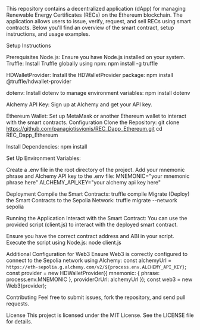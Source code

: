 This repository contains a decentralized application (dApp) for managing Renewable Energy Certificates (RECs) on the Ethereum blockchain. The application allows users to issue, verify, request, and sell RECs using smart contracts. Below you'll find an overview of the smart contract, setup instructions, and usage examples.

Setup Instructions

Prerequisites
Node.js: Ensure you have Node.js installed on your system. 
Truffle: Install Truffle globally using npm:
npm install -g truffle

HDWalletProvider: Install the HDWalletProvider package:
npm install @truffle/hdwallet-provider

dotenv: Install dotenv to manage environment variables:
npm install dotenv

Alchemy API Key: Sign up at Alchemy and get your API key.

Ethereum Wallet: Set up MetaMask or another Ethereum wallet to interact with the smart contracts.
Configuration
Clone the Repository:
git clone https://github.com/panagiotisvionis/REC_Dapp_Ethereum.git
cd REC_Dapp_Ethereum

Install Dependencies:
npm install

Set Up Environment Variables:

Create a .env file in the root directory of the project.
Add your mnemonic phrase and Alchemy API key to the .env file:
MNEMONIC="your mnemonic phrase here"
ALCHEMY_API_KEY="your alchemy api key here"

Deployment
Compile the Smart Contracts:
truffle compile
Migrate (Deploy) the Smart Contracts to the Sepolia Network:
truffle migrate --network sepolia

Running the Application
Interact with the Smart Contract:
You can use the provided script (client.js) to interact with the deployed smart contract.

Ensure you have the correct contract address and ABI in your script.
Execute the script using Node.js:
node client.js

Additional Configuration for Web3
Ensure Web3 is correctly configured to connect to the Sepolia network using Alchemy:
const alchemyUrl = `https://eth-sepolia.g.alchemy.com/v2/${process.env.ALCHEMY_API_KEY}`;
const provider = new HDWalletProvider({
  mnemonic: {
    phrase: process.env.MNEMONIC
  },
  providerOrUrl: alchemyUrl
});
const web3 = new Web3(provider);

Contributing
Feel free to submit issues, fork the repository, and send pull requests.

License
This project is licensed under the MIT License. See the LICENSE file for details.
